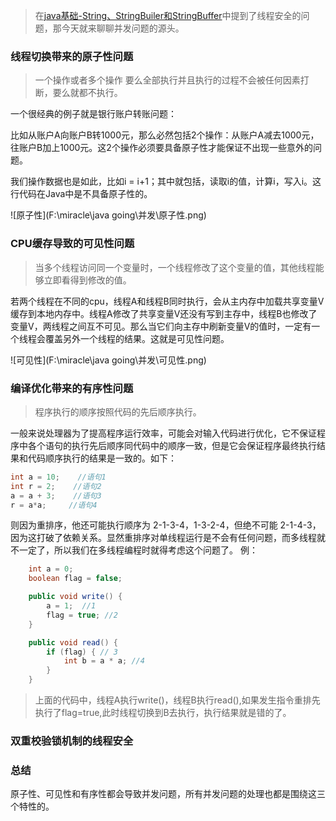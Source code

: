 > 在[java基础-String、StringBuiler和StringBuffer](https://juejin.cn/post/6985421045033336845)中提到了线程安全的问题，那今天就来聊聊并发问题的源头。

### 线程切换带来的原子性问题
>一个操作或者多个操作 要么全部执行并且执行的过程不会被任何因素打断，要么就都不执行。

一个很经典的例子就是银行账户转账问题： 

比如从账户A向账户B转1000元，那么必然包括2个操作：从账户A减去1000元，往账户B加上1000元。这2个操作必须要具备原子性才能保证不出现一些意外的问题。

我们操作数据也是如此，比如i = i+1；其中就包括，读取i的值，计算i，写入i。这行代码在Java中是不具备原子性的。

![原子性](F:\miracle\java going\并发\原子性.png)


### CPU缓存导致的可见性问题
> 当多个线程访问同一个变量时，一个线程修改了这个变量的值，其他线程能够立即看得到修改的值。

若两个线程在不同的cpu，线程A和线程B同时执行，会从主内存中加载共享变量V缓存到本地内存中。线程A修改了共享变量V还没有写到主存中，线程B也修改了变量V，两线程之间互不可见。那么当它们向主存中刷新变量V的值时，一定有一个线程会覆盖另外一个线程的结果。这就是可见性问题。

![可见性](F:\miracle\java going\并发\可见性.png)

### 编译优化带来的有序性问题
>程序执行的顺序按照代码的先后顺序执行。

一般来说处理器为了提高程序运行效率，可能会对输入代码进行优化，它不保证程序中各个语句的执行先后顺序同代码中的顺序一致，但是它会保证程序最终执行结果和代码顺序执行的结果是一致的。如下：
```java
int a = 10;    //语句1
int r = 2;    //语句2
a = a + 3;    //语句3
r = a*a;     //语句4 
```
则因为重排序，他还可能执行顺序为 2-1-3-4，1-3-2-4，但绝不可能 2-1-4-3，因为这打破了依赖关系。显然重排序对单线程运行是不会有任何问题，而多线程就不一定了，所以我们在多线程编程时就得考虑这个问题了。
例：

```java
    int a = 0;
    boolean flag = false;

    public void write() {
        a = 1;  //1
        flag = true; //2
    }

    public void read() {
        if (flag) { // 3
            int b = a * a; //4
        }
    }
```
>上面的代码中，线程A执行write()，线程B执行read(),如果发生指令重排先执行了flag=true,此时线程切换到B去执行，执行结果就是错的了。

### 双重校验锁机制的线程安全



### 总结

原子性、可见性和有序性都会导致并发问题，所有并发问题的处理也都是围绕这三个特性的。